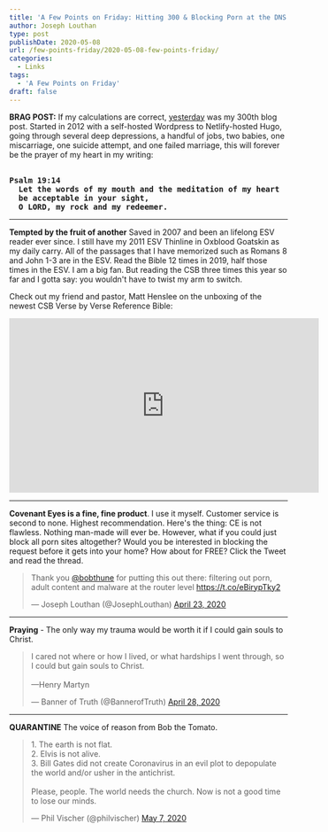 ```yaml
---
title: 'A Few Points on Friday: Hitting 300 & Blocking Porn at the DNS Level Edition'
author: Joseph Louthan
type: post
publishDate: 2020-05-08
url: /few-points-friday/2020-05-08-few-points-friday/
categories:
  - Links
tags:
  - 'A Few Points on Friday'
draft: false
---
```


**BRAG POST:** If my calculations are correct, [yesterday](https://theologic.us/family-devos-luke/2020-05-07-family-devos-luke/) was my 300th blog post. Started in 2012 with a self-hosted Wordpress to Netlify-hosted Hugo, going through several deep depressions, a handful of jobs, two babies, one miscarriage, one suicide attempt, and one failed marriage, this will forever be the prayer of my heart in my writing:

<pre><b>
Psalm 19:14
  Let the words of my mouth and the meditation of my heart 
  be acceptable in your sight, 
  O LORD, my rock and my redeemer.
</b></pre>



------

**Tempted by the fruit of another** Saved in 2007 and been an lifelong ESV reader ever since. I still have my 2011 ESV Thinline in Oxblood Goatskin as my daily carry. All of the passages that I have memorized such as Romans 8 and John 1-3 are in the ESV.  Read the Bible 12 times in 2019, half those times in the ESV. I am a big fan. But reading the CSB three times this year so far and I gotta say: you wouldn't have to twist my arm to switch.

Check out my friend and pastor, Matt Henslee on the unboxing of the newest CSB Verse by Verse Reference Bible:

<iframe width="560" height="315" src="https://www.youtube.com/embed/RUnEIGAjfBk" frameborder="0" allow="accelerometer; autoplay; encrypted-media; gyroscope; picture-in-picture" allowfullscreen></iframe>

------

**Covenant Eyes is a fine, fine product**. I use it myself. Customer service is second to none. Highest recommendation. Here's the thing: CE is not flawless. Nothing man-made will ever be. However, what if you could just block all porn sites altogether? Would you be interested in blocking the request before it gets into your home? How about for FREE? Click the Tweet and read the thread.

<blockquote class="twitter-tweet"><p lang="en" dir="ltr">Thank you <a href="https://twitter.com/bobthune?ref_src=twsrc%5Etfw">@bobthune</a> for putting this out there: filtering out porn, adult content and malware at the router level <a href="https://t.co/eBirypTky2">https://t.co/eBirypTky2</a></p>&mdash; Joseph Louthan (@JosephLouthan) <a href="https://twitter.com/JosephLouthan/status/1253331931338440712?ref_src=twsrc%5Etfw">April 23, 2020</a></blockquote> <script async src="https://platform.twitter.com/widgets.js" charset="utf-8"></script>

------

**Praying** - The only way my trauma would be worth it if I could gain souls to Christ.

<blockquote class="twitter-tweet"><p lang="en" dir="ltr">I cared not where or how I lived, or what hardships I went through, so I could but gain souls to Christ. <br><br>—Henry Martyn</p>&mdash; Banner of Truth (@BannerofTruth) <a href="https://twitter.com/BannerofTruth/status/1255165488348438534?ref_src=twsrc%5Etfw">April 28, 2020</a></blockquote> <script async src="https://platform.twitter.com/widgets.js" charset="utf-8"></script>

---

**QUARANTINE** The voice of reason from Bob the Tomato.

<blockquote class="twitter-tweet"><p lang="en" dir="ltr">1. The earth is not flat.<br>2. Elvis is not alive.<br>3. Bill Gates did not create Coronavirus in an evil plot to depopulate the world and/or usher in the antichrist.<br><br>Please, people. The world needs the church. Now is not a good time to lose our minds.</p>&mdash; Phil Vischer (@philvischer) <a href="https://twitter.com/philvischer/status/1258412033315352577?ref_src=twsrc%5Etfw">May 7, 2020</a></blockquote> <script async src="https://platform.twitter.com/widgets.js" charset="utf-8"></script>


